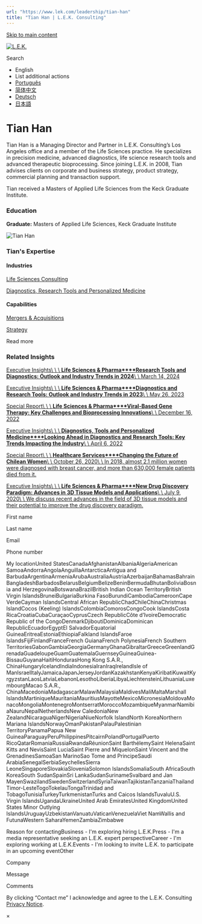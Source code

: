 ```yaml
---
url: "https://www.lek.com/leadership/tian-han"
title: "Tian Han | L.E.K. Consulting"
---
```


[Skip to main content](https://www.lek.com/leadership/tian-han#main-content)

[![L.E.K.](https://www.lek.com/themes/lek/images/new-logo.svg)](https://www.lek.com/ "L.E.K.")

Search

- English
- List additional actions
- [Português](https://www.lek.com/pt-br/lek-brazil)
- [简体中文](https://www.lek.com/zh-hant/lek-china)
- [Deutsch](https://www.lek.com/de/lek-germany)
- [日本語](https://www.lek.com/ja/lek-japan)

# Tian Han

Tian Han is a Managing Director and Partner in L.E.K. Consulting’s Los Angeles office and a member of the Life Sciences practice. He specializes in precision medicine, advanced diagnostics, life science research tools and advanced therapeutic bioprocessing. Since joining L.E.K. in 2008, Tian advises clients on corporate and business strategy, product strategy, commercial planning and transaction support.

Tian received a Masters of Applied Life Sciences from the Keck Graduate Institute.

### Education

**Graduate:** Masters of Applied Life Sciences, Keck Graduate Institute

![Tian Han](https://www.lek.com/sites/default/files/profile-images/tian-han.jpg)

### Tian's Expertise

#### Industries

[Life Sciences Consulting](https://www.lek.com/industries/life-sciences-pharma)

[Diagnostics, Research Tools and Personalized Medicine](https://www.lek.com/industries/life-sciences-pharma/diagnostics-tools-personalized-medicine)

#### Capabilities

[Mergers & Acquisitions](https://www.lek.com/capabilities/mergers-acquisitions)

[Strategy](https://www.lek.com/capabilities/strategy)

Read more

### Related Insights

[Executive Insights\\
\\
\\
**Life Sciences & Pharma****Research Tools and Diagnostics: Outlook and Industry Trends in 2024**\\
\\
March 14, 2024](https://www.lek.com/insights/hea/us/ei/research-tools-and-diagnostics-outlook-and-industry-trends-2024)

[Executive Insights\\
\\
\\
**Life Sciences & Pharma****Diagnostics and Research Tools: Outlook and Industry Trends in 2023**\\
\\
May 26, 2023](https://www.lek.com/insights/hea/us/ei/diagnostics-and-research-tools-outlook-and-industry-trends-2023)

[Special Report\\
\\
\\
**Life Sciences & Pharma****Viral-Based Gene Therapy: Key Challenges and Bioprocessing Innovations**\\
\\
December 16, 2022](https://www.lek.com/insights/hea/us/sr/viral-based-gene-therapy-key-challenges-and-bioprocessing-innovations)

[Executive Insights\\
\\
\\
**Diagnostics, Tools and Personalized Medicine****Looking Ahead in Diagnostics and Research Tools: Key Trends Impacting the Industry**\\
\\
April 6, 2022](https://www.lek.com/insights/ei/looking-ahead-diagnostics-and-research-tools-key-trends-impacting-industry)

[Special Report\\
\\
\\
**Healthcare Services****Changing the Future of Chilean Women**\\
\\
October 26, 2020\\
\\
In 2018, almost 2.1 million women were diagnosed with breast cancer, and more than 630,000 female patients died from it.](https://www.lek.com/insights/sr/changing-future-chilean-women)

[Executive Insights\\
\\
\\
**Life Sciences & Pharma****New Drug Discovery Paradigm: Advances in 3D Tissue Models and Applications**\\
\\
July 9, 2020\\
\\
We discuss recent advances in the field of 3D tissue models and their potential to improve the drug discovery paradigm.](https://www.lek.com/insights/ei/new-drug-discovery-paradigm-advances-3d-tissue-models-and-applications)

First name

Last name

Email

Phone number

My locationUnited StatesCanadaAfghanistanAlbaniaAlgeriaAmerican SamoaAndorraAngolaAnguillaAntarcticaAntigua and BarbudaArgentinaArmeniaArubaAustraliaAustriaAzerbaijanBahamasBahrainBangladeshBarbadosBelarusBelgiumBelizeBeninBermudaBhutanBoliviaBosnia and HerzegovinaBotswanaBrazilBritish Indian Ocean TerritoryBritish Virgin IslandsBruneiBulgariaBurkina FasoBurundiCambodiaCameroonCape VerdeCayman IslandsCentral African RepublicChadChileChinaChristmas IslandCocos (Keeling) IslandsColombiaComorosCongoCook IslandsCosta RicaCroatiaCubaCuraçaoCyprusCzech RepublicCôte d’IvoireDemocratic Republic of the CongoDenmarkDjiboutiDominicaDominican RepublicEcuadorEgyptEl SalvadorEquatorial GuineaEritreaEstoniaEthiopiaFalkland IslandsFaroe IslandsFijiFinlandFranceFrench GuianaFrench PolynesiaFrench Southern TerritoriesGabonGambiaGeorgiaGermanyGhanaGibraltarGreeceGreenlandGrenadaGuadeloupeGuamGuatemalaGuernseyGuineaGuinea-BissauGuyanaHaitiHondurasHong Kong S.A.R., ChinaHungaryIcelandIndiaIndonesiaIranIraqIrelandIsle of ManIsraelItalyJamaicaJapanJerseyJordanKazakhstanKenyaKiribatiKuwaitKyrgyzstanLaosLatviaLebanonLesothoLiberiaLibyaLiechtensteinLithuaniaLuxembourgMacao S.A.R., ChinaMacedoniaMadagascarMalawiMalaysiaMaldivesMaliMaltaMarshall IslandsMartiniqueMauritaniaMauritiusMayotteMexicoMicronesiaMoldovaMonacoMongoliaMontenegroMontserratMoroccoMozambiqueMyanmarNamibiaNauruNepalNetherlandsNew CaledoniaNew ZealandNicaraguaNigerNigeriaNiueNorfolk IslandNorth KoreaNorthern Mariana IslandsNorwayOmanPakistanPalauPalestinian TerritoryPanamaPapua New GuineaParaguayPeruPhilippinesPitcairnPolandPortugalPuerto RicoQatarRomaniaRussiaRwandaRéunionSaint BarthélemySaint HelenaSaint Kitts and NevisSaint LuciaSaint Pierre and MiquelonSaint Vincent and the GrenadinesSamoaSan MarinoSao Tome and PrincipeSaudi ArabiaSenegalSerbiaSeychellesSierra LeoneSingaporeSlovakiaSloveniaSolomon IslandsSomaliaSouth AfricaSouth KoreaSouth SudanSpainSri LankaSudanSurinameSvalbard and Jan MayenSwazilandSwedenSwitzerlandSyriaTaiwanTajikistanTanzaniaThailandTimor-LesteTogoTokelauTongaTrinidad and TobagoTunisiaTurkeyTurkmenistanTurks and Caicos IslandsTuvaluU.S. Virgin IslandsUgandaUkraineUnited Arab EmiratesUnited KingdomUnited States Minor Outlying IslandsUruguayUzbekistanVanuatuVaticanVenezuelaViet NamWallis and FutunaWestern SaharaYemenZambiaZimbabwe

Reason for contactingBusiness - I'm exploring hiring L.E.K.Press - I'm a media representative seeking an L.E.K. expert perspectiveCareer - I'm exploring working at L.E.K.Events - I'm looking to invite L.E.K. to participate in an upcoming eventOther

Company

Message

Comments

By clicking “Contact me” I acknowledge and agree to the L.E.K. Consulting [Privacy Notice](https://www.lek.com/lek-consulting-privacy-policy).

×